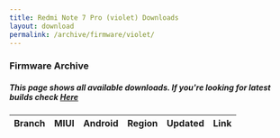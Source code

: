 ```yaml
---
title: Redmi Note 7 Pro (violet) Downloads
layout: download
permalink: /archive/firmware/violet/
---
```


### Firmware Archive
##### This page shows all available downloads. If you're looking for latest builds check [Here](/firmware/violet/)


<div class="table-responsive-md">
<table id="firmware" class="compact table table-striped table-hover table-sm">
    <thead class="thead-dark">
        <tr>
            <th>Branch</th>
            <th>MIUI</th>
            <th>Android</th>
            <th>Region</th>
            <th>Updated</th>
            <th>Link</th>
        </tr>
    </thead>
    <script>loadFirmwareDownloads('violet', 'full')</script>
</table>
</div>
